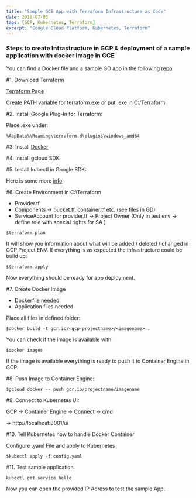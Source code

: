 ```yaml
---
title: "Sample GCE App with Terraform Infrastructure as Code"
date: 2018-07-03
tags: [GCP, Kubernetes, Terraform]
excerpt: "Google Cloud Platform, Kubernetes, Terraform"
---
```


### Steps to create Infrastructure in GCP & deployment of a sample application with docker image in GCE 


You can find a Docker file and a sample GO app in the following [repo](https://github.com/TobiLayderer93/GCE_Terraform_sample)


#1. Download Terraform

[Terraform Page](https://www.terraform.io/downloads.html) 

Create PATH variable for terraform.exe or put .exe in C:/Terraform<project>

#2. Install Google Plug-In for Terraform: 

Place .exe under: 

```
%AppData%\Roaming\terraform.d\plugins\windows_amd64
```

#3. Install [Docker](https://www.docker.com/docker-windows)

#4. Install gcloud SDK

#5. Install kubectl in Google SDK:

Here is some more [info](https://cloud.google.com/sdk/docs/managing-components)

#6. Create Environment in C:\Terraform<project> 

* Provider.tf
* Components -> bucket.tf, container.tf etc. (see files in GD) 
* ServiceAccount for provider.tf -> Project Owner (Only in test env -> define role with special rights for SA )

```
$terraform plan 
```

It will show you information about what will be added / deleted / changed in GCP Project ENV. If everything is as expected the infrastructure could be build up: 

```
$terraform apply
```

Now everything should be ready for app deployment. 


#7. Create Docker Image 


* Dockerfile needed 
* Application files needed 

Place all files in defined folder: 

```
$docker build -t gcr.io/<gcp-projectname>/<imagename> .
```

You can check if the image is available with: 

```
$docker images
```

If the image is available everything is ready to push it to Container Engine in GCP. 


#8. Push Image to Container Engine: 

```
$gcloud docker -- push gcr.io/projectname/imagename
```


#9. Connect to Kubernetes UI: 

GCP -> Container Engine -> Connect -> cmd 

→ http://localhost:8001/ui


#10. Tell Kubernetes how to handle Docker Container 

Configure .yaml File and apply to Kubernetes 


```
$kubectl apply -f config.yaml
```


#11. Test sample application

```
kubectl get service hello 

```

Now you can open the provided IP Adress to test the sample App. 




